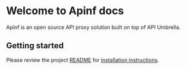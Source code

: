 # Welcome to Apinf docs

Apinf is an open source API proxy solution built on top of API Umbrella.

## Getting started
Please review the project [README](https://github.com/apinf/api-umbrella-dashboard) for [installation instructions](https://github.com/apinf/api-umbrella-dashboard#installation).
